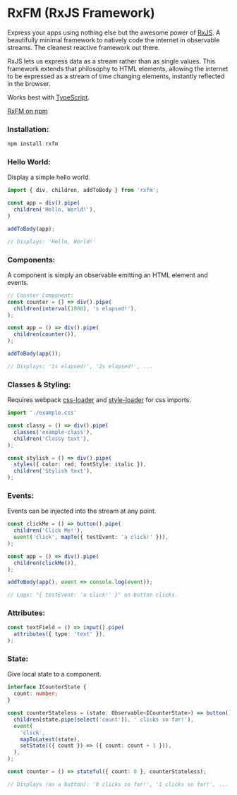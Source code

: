 # RxFM (RxJS Framework)

Express your apps using nothing else but the awesome power of [RxJS](https://github.com/ReactiveX/rxjs). A beautifully minimal framework to natively code the internet in observable streams. The cleanest reactive framework out there.

RxJS lets us express data as a stream rather than as single values. This framework extends that philosophy to HTML elements, allowing the internet to be expressed as a stream of time changing elements, instantly reflected in the browser.

Works best with [TypeScript](https://www.typescriptlang.org/).

[RxFM on npm](https://www.npmjs.com/package/rxfm)

### Installation:
```sh
npm install rxfm
```

### Hello World:
Display a simple hello world.
```typescript
import { div, children, addToBody } from 'rxfm';

const app = div().pipe(
  children('Hello, World!'),
)

addToBody(app);

// Displays: 'Hello, World!'
```

### Components:
A component is simply an observable emitting an HTML element and events.
```typescript
// Counter Component:
const counter = () => div().pipe(
  children(interval(1000), 's elapsed!'),
);

const app = () => div().pipe(
  children(counter()),
);

addToBody(app());

// Displays: '1s elapsed!', '2s elapsed!', ...
```

### Classes & Styling:
Requires webpack [css-loader](https://webpack.js.org/loaders/css-loader/) and [style-loader](https://webpack.js.org/loaders/style-loader/) for css imports.
```typescript
import './example.css'

const classy = () => div().pipe(
  classes('example-class'),
  children('Classy text'),
);

const stylish = () => div().pipe(
  styles({ color: red; fontStyle: italic }),
  children('Stylish text'),
);
```

### Events:
Events can be injected into the stream at any point.
```typescript
const clickMe = () => button().pipe(
  children('Click Me!'),
  event('click', mapTo({ testEvent: 'a click!' })),
);

const app = () => div().pipe(
  children(clickMe()),
);

addToBody(app(), event => console.log(event));

// Logs: "{ testEvent: 'a click!' }" on button clicks.
```

### Attributes:
```typescript
const textField = () => input().pipe(
  attributes({ type: 'text' }),
);
```

### State:
Give local state to a component.
```typescript
interface ICounterState {
  count: number;
}

const counterStateless = (state: Observable<ICounterState>) => button().pipe(
  children(state.pipe(select('count')), ' clicks so far!'),
  event(
    'click',
    mapToLatest(state),
    setState(({ count }) => ({ count: count + 1 })),
  ),
);

const counter = () => stateful({ count: 0 }, counterStateless);

// Displays (as a button): '0 clicks so far!', '1 clicks so far!', ...
```
